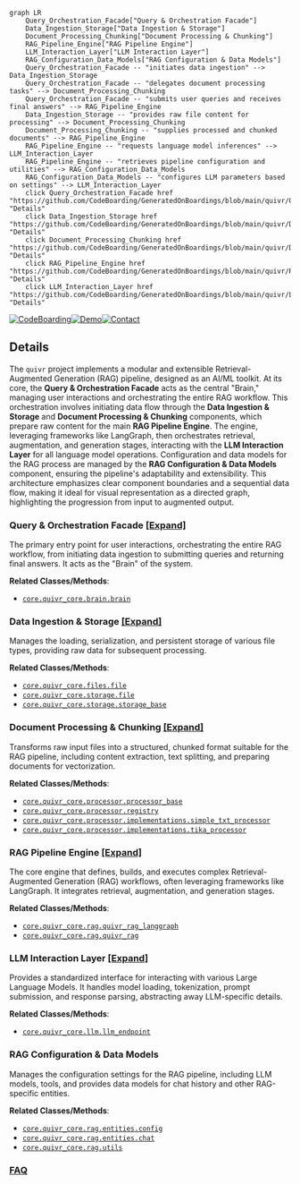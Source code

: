 ```mermaid
graph LR
    Query_Orchestration_Facade["Query & Orchestration Facade"]
    Data_Ingestion_Storage["Data Ingestion & Storage"]
    Document_Processing_Chunking["Document Processing & Chunking"]
    RAG_Pipeline_Engine["RAG Pipeline Engine"]
    LLM_Interaction_Layer["LLM Interaction Layer"]
    RAG_Configuration_Data_Models["RAG Configuration & Data Models"]
    Query_Orchestration_Facade -- "initiates data ingestion" --> Data_Ingestion_Storage
    Query_Orchestration_Facade -- "delegates document processing tasks" --> Document_Processing_Chunking
    Query_Orchestration_Facade -- "submits user queries and receives final answers" --> RAG_Pipeline_Engine
    Data_Ingestion_Storage -- "provides raw file content for processing" --> Document_Processing_Chunking
    Document_Processing_Chunking -- "supplies processed and chunked documents" --> RAG_Pipeline_Engine
    RAG_Pipeline_Engine -- "requests language model inferences" --> LLM_Interaction_Layer
    RAG_Pipeline_Engine -- "retrieves pipeline configuration and utilities" --> RAG_Configuration_Data_Models
    RAG_Configuration_Data_Models -- "configures LLM parameters based on settings" --> LLM_Interaction_Layer
    click Query_Orchestration_Facade href "https://github.com/CodeBoarding/GeneratedOnBoardings/blob/main/quivr/Query_Orchestration_Facade.md" "Details"
    click Data_Ingestion_Storage href "https://github.com/CodeBoarding/GeneratedOnBoardings/blob/main/quivr/Data_Ingestion_Storage.md" "Details"
    click Document_Processing_Chunking href "https://github.com/CodeBoarding/GeneratedOnBoardings/blob/main/quivr/Document_Processing_Chunking.md" "Details"
    click RAG_Pipeline_Engine href "https://github.com/CodeBoarding/GeneratedOnBoardings/blob/main/quivr/RAG_Pipeline_Engine.md" "Details"
    click LLM_Interaction_Layer href "https://github.com/CodeBoarding/GeneratedOnBoardings/blob/main/quivr/LLM_Interaction_Layer.md" "Details"
```

[![CodeBoarding](https://img.shields.io/badge/Generated%20by-CodeBoarding-9cf?style=flat-square)](https://github.com/CodeBoarding/CodeBoarding)[![Demo](https://img.shields.io/badge/Try%20our-Demo-blue?style=flat-square)](https://www.codeboarding.org/demo)[![Contact](https://img.shields.io/badge/Contact%20us%20-%20contact@codeboarding.org-lightgrey?style=flat-square)](mailto:contact@codeboarding.org)

## Details

The `quivr` project implements a modular and extensible Retrieval-Augmented Generation (RAG) pipeline, designed as an AI/ML toolkit. At its core, the **Query & Orchestration Facade** acts as the central "Brain," managing user interactions and orchestrating the entire RAG workflow. This orchestration involves initiating data flow through the **Data Ingestion & Storage** and **Document Processing & Chunking** components, which prepare raw content for the main **RAG Pipeline Engine**. The engine, leveraging frameworks like LangGraph, then orchestrates retrieval, augmentation, and generation stages, interacting with the **LLM Interaction Layer** for all language model operations. Configuration and data models for the RAG process are managed by the **RAG Configuration & Data Models** component, ensuring the pipeline's adaptability and extensibility. This architecture emphasizes clear component boundaries and a sequential data flow, making it ideal for visual representation as a directed graph, highlighting the progression from input to augmented output.

### Query & Orchestration Facade [[Expand]](./Query_Orchestration_Facade.md)
The primary entry point for user interactions, orchestrating the entire RAG workflow, from initiating data ingestion to submitting queries and returning final answers. It acts as the "Brain" of the system.


**Related Classes/Methods**:

- <a href="https://github.com/QuivrHQ/quivr/blob/main/core/quivr_core/brain/brain.py" target="_blank" rel="noopener noreferrer">`core.quivr_core.brain.brain`</a>


### Data Ingestion & Storage [[Expand]](./Data_Ingestion_Storage.md)
Manages the loading, serialization, and persistent storage of various file types, providing raw data for subsequent processing.


**Related Classes/Methods**:

- <a href="https://github.com/QuivrHQ/quivr/blob/main/core/quivr_core/files/file.py" target="_blank" rel="noopener noreferrer">`core.quivr_core.files.file`</a>
- <a href="https://github.com/QuivrHQ/quivr/blob/main/core/quivr_core/storage/file.py" target="_blank" rel="noopener noreferrer">`core.quivr_core.storage.file`</a>
- <a href="https://github.com/QuivrHQ/quivr/blob/main/core/quivr_core/storage/storage_base.py" target="_blank" rel="noopener noreferrer">`core.quivr_core.storage.storage_base`</a>


### Document Processing & Chunking [[Expand]](./Document_Processing_Chunking.md)
Transforms raw input files into a structured, chunked format suitable for the RAG pipeline, including content extraction, text splitting, and preparing documents for vectorization.


**Related Classes/Methods**:

- <a href="https://github.com/QuivrHQ/quivr/blob/main/core/quivr_core/processor/processor_base.py" target="_blank" rel="noopener noreferrer">`core.quivr_core.processor.processor_base`</a>
- <a href="https://github.com/QuivrHQ/quivr/blob/main/core/quivr_core/processor/registry.py" target="_blank" rel="noopener noreferrer">`core.quivr_core.processor.registry`</a>
- <a href="https://github.com/QuivrHQ/quivr/blob/main/core/quivr_core/processor/implementations/simple_txt_processor.py" target="_blank" rel="noopener noreferrer">`core.quivr_core.processor.implementations.simple_txt_processor`</a>
- <a href="https://github.com/QuivrHQ/quivr/blob/main/core/quivr_core/processor/implementations/tika_processor.py" target="_blank" rel="noopener noreferrer">`core.quivr_core.processor.implementations.tika_processor`</a>


### RAG Pipeline Engine [[Expand]](./RAG_Pipeline_Engine.md)
The core engine that defines, builds, and executes complex Retrieval-Augmented Generation (RAG) workflows, often leveraging frameworks like LangGraph. It integrates retrieval, augmentation, and generation stages.


**Related Classes/Methods**:

- <a href="https://github.com/QuivrHQ/quivr/blob/main/core/quivr_core/rag/quivr_rag_langgraph.py" target="_blank" rel="noopener noreferrer">`core.quivr_core.rag.quivr_rag_langgraph`</a>
- <a href="https://github.com/QuivrHQ/quivr/blob/main/core/quivr_core/rag/quivr_rag.py" target="_blank" rel="noopener noreferrer">`core.quivr_core.rag.quivr_rag`</a>


### LLM Interaction Layer [[Expand]](./LLM_Interaction_Layer.md)
Provides a standardized interface for interacting with various Large Language Models. It handles model loading, tokenization, prompt submission, and response parsing, abstracting away LLM-specific details.


**Related Classes/Methods**:

- <a href="https://github.com/QuivrHQ/quivr/blob/main/core/quivr_core/llm/llm_endpoint.py" target="_blank" rel="noopener noreferrer">`core.quivr_core.llm.llm_endpoint`</a>


### RAG Configuration & Data Models
Manages the configuration settings for the RAG pipeline, including LLM models, tools, and provides data models for chat history and other RAG-specific entities.


**Related Classes/Methods**:

- <a href="https://github.com/QuivrHQ/quivr/blob/main/core/quivr_core/rag/entities/config.py" target="_blank" rel="noopener noreferrer">`core.quivr_core.rag.entities.config`</a>
- <a href="https://github.com/QuivrHQ/quivr/blob/main/core/quivr_core/rag/entities/chat.py" target="_blank" rel="noopener noreferrer">`core.quivr_core.rag.entities.chat`</a>
- <a href="https://github.com/QuivrHQ/quivr/blob/main/core/quivr_core/rag/utils.py" target="_blank" rel="noopener noreferrer">`core.quivr_core.rag.utils`</a>




### [FAQ](https://github.com/CodeBoarding/GeneratedOnBoardings/tree/main?tab=readme-ov-file#faq)